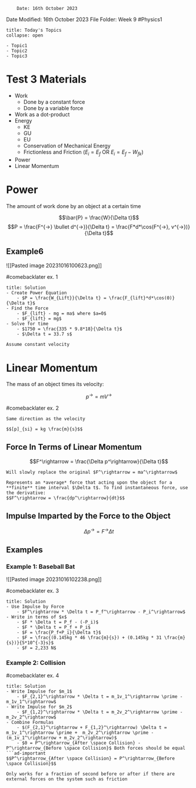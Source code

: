 		Date: 16th October 2023
Date Modified: 16th October 2023
File Folder: Week 9
#Physics1

```ad-abstract
title: Today's Topics
collapse: open

- Topic1
- Topic2
- Topic3

```
# Test 3 Materials

- Work
	- Done by a constant force
	- Done by a variable force
- Work as a dot-product
- Energy
	- KE 
	- GU
	- EU
	- Conservation of Mechanical Energy
	- Frictionless and Friction ($E_i = E_f$ OR $E_i = E_f - W_{fk}$)
- Power
- Linear Momentum

# Power

The amount of work done by an object at a certain time

$$\bar{P} = \frac{W}{\Delta t}$$
$$P = \frac{F^{->} \bullet d^{->}}{\Delta t} = \frac{F*d*\cos(F^{->}, v^{->})}{\Delta t}$$

## Example6

![[Pasted image 20231016100623.png]]

#comebacklater ex. 1

```ad-check
title: Solution
- Create Power Equation
	- $P = \frac{W_{Lift}}{\Delta t} = \frac{F_{lift}*d*\cos(0)}{\Delta t}$
- Find the Force
	- $F_{lift} - mg = ma$ where $a=0$
	- $F_{lift} = mg$
- Solve for time
	- $1750 = \frac{335 * 9.8*18}{\Delta t}$
	- $\Delta t = 33.7 s$
```

```ad-note
Assume constant velocity
```

# Linear Momentum

The mass of an object times its velocity:

$$p^{\rightarrow} = mV^\rightarrow$$

#comebacklater ex. 2

```ad-important
Same direction as the velocity
```

```ad-note
$$[p]_{si} = kg \frac{m}{s}$$
```

## Force In Terms of Linear Momentum

$$F^\rightarrow = \frac{\Delta p^\rightarrow}{\Delta t}$$
```ad-warning
Will slowly replace the original $F^\rightarrow = ma^\rightarrow$
```

```ad-important
Represents an *average* force that acting upon the object for a **finite** time interval $\Delta t$. To find instantaneous force, use the derivative:
$$F^\rightarrow = \frac{dp^\rightarrow}{dt}$$
```

## Impulse Imparted by the Force to the Object

$$\Delta p^\rightarrow = F^\rightarrow \Delta t$$

## Examples

### Example 1: Baseball Bat

![[Pasted image 20231016102238.png]]

#comebacklater ex. 3

```ad-check
title: Solution
- Use Impulse by Force
	- $F^\rightarrow * \Delta t = P_f^\rightarrow - P_i^\rightarrow$
- Write in terms of $x$
	- $F * \Delta t = P_f - (-P_i)$
	- $F * \Delta t = P_f + P_i$
	- $F = \frac{P_f+P_i}{\Delta t}$
	- $F = \frac{(0.145kg * 46 \frac{m}{s}) + (0.145kg * 31 \frac{m}{s})}{5*10^{-3}s}$
	- $F = 2,233 N$
```

### Example 2: Collision

#comebacklater ex. 4

```ad-check
title: Solution
- Write Impulse for $m_1$
	- $F_{2,1}^\rightarrow * \Delta t = m_1v_1^\rightarrow \prime - m_1v_1^\rightarrow$
- Write Impulse for $m_2$
	- $F_{1,2}^\rightarrow * \Delta t = m_2v_2^\rightarrow \prime - m_2v_2^\rightarrow$
- Combine Formulas
	- $(F_{2,1}^\rightarrow + F_{1,2}^\rightarrow) \Delta t =  m_1v_1^\rightarrow \prime +  m_2v_2^\rightarrow \prime - (m_1v_1^\rightarrow + m_2v_2^\rightarrow)$
	- $0 = P^\rightarrow_{After \space Collision} - P^\rightarrow_{Before \space Collision}$ Both forces should be equal
```ad-important
$$P^\rightarrow_{After \space Collision} = P^\rightarrow_{Before \space Collision}$$
```

```ad-warning
Only works for a fraction of second before or after if there are external forces on the system such as friction
```
